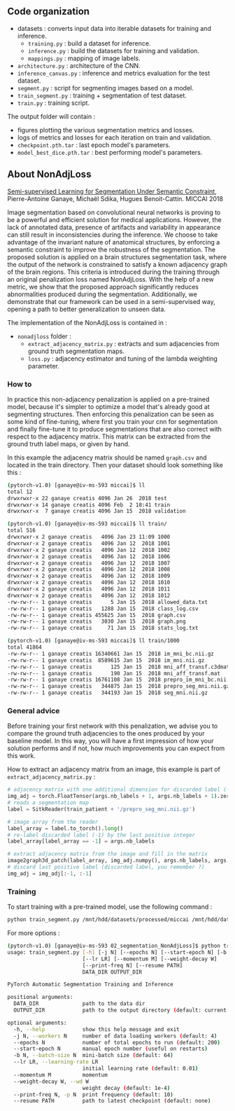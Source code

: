 ## Code organization

- datasets : converts input data into iterable datasets for training and inference.
  - `training.py` : build a dataset for inference.
  - `inference.py` : build the datasets for training and validation.
  - `mappings.py` : mapping of image labels.
- `architecture.py` : architecture of the CNN.
- `inference_canvas.py` : inference and metrics evaluation for the test dataset.
- `segment.py` : script for segmenting images based on a model.
- `train_segment.py` : training + segmentation of test dataset.
- `train.py` : training script.

The output folder will contain :

- figures plotting the various segmentation metrics and losses.
- logs of metrics and losses for each iteration on train and validation.
- `checkpoint.pth.tar` : last epoch model's parameters.
- `model_best_dice.pth.tar` : best performing model's parameters.

## About NonAdjLoss

[Semi-supervised Learning for Segmentation Under Semantic
Constraint](https://link.springer.com/chapter/10.1007/978-3-030-00931-1_68),
Pierre-Antoine Ganaye, Michaël Sdika, Hugues Benoit-Cattin. MICCAI 2018

Image segmentation based on convolutional neural networks is proving to be a
powerful and efficient solution for medical applications. However, the lack of
annotated data, presence of artifacts and variability in appearance can still
result in inconsistencies during the inference. We choose to take advantage of
the invariant nature of anatomical structures, by enforcing a semantic constraint
to improve the robustness of the segmentation. The proposed solution is applied
on a brain structures segmentation task, where the output of the network is
constrained to satisfy a known adjacency graph of the brain regions. This
criteria is introduced during the training through an original penalization
loss named NonAdjLoss. With the help of a new metric, we show that the
proposed approach significantly reduces abnormalities produced during the
segmentation. Additionally, we demonstrate that our framework can be used
in a semi-supervised way, opening a path to better generalization to unseen data.

The implementation of the NonAdjLoss is contained in :

- `nonadjloss` folder :
  - `extract_adjacency_matrix.py` : extracts and sum adjacencies from ground truth
    segmentation maps.
  - `loss.py` : adjacency estimator and tuning of the lambda weighting parameter.

### How to

In practice this non-adjacency penalization is applied on a pre-trained model,
because it's simpler to optimize a model that's already good at segmenting structures.
Then enforcing this penalization can be seen as some kind of fine-tuning, where
first you train your cnn for segmentation and finally fine-tune it to produce
segmentations that are also correct with respect to the adjacency matrix. This
matrix can be extracted from the ground truth label maps, or given by hand.

In this example the adjacency matrix should be named `graph.csv` and located
in the train directory. Then your dataset should look something like this :

```bash
(pytorch-v1.0) [ganaye@iv-ms-593 miccai]$ ll
total 12
drwxrwxr-x 22 ganaye creatis 4096 Jan 26  2018 test
drwxrwxr-x 14 ganaye creatis 4096 Feb  2 18:41 train
drwxrwxr-x  7 ganaye creatis 4096 Jan 15  2018 validation

(pytorch-v1.0) [ganaye@iv-ms-593 miccai]$ ll train/
total 516
drwxrwxr-x 2 ganaye creatis   4096 Jan 23 11:09 1000
drwxrwxr-x 2 ganaye creatis   4096 Jan 12  2018 1001
drwxrwxr-x 2 ganaye creatis   4096 Jan 12  2018 1002
drwxrwxr-x 2 ganaye creatis   4096 Jan 12  2018 1006
drwxrwxr-x 2 ganaye creatis   4096 Jan 12  2018 1007
drwxrwxr-x 2 ganaye creatis   4096 Jan 12  2018 1008
drwxrwxr-x 2 ganaye creatis   4096 Jan 12  2018 1009
drwxrwxr-x 2 ganaye creatis   4096 Jan 12  2018 1010
drwxrwxr-x 2 ganaye creatis   4096 Jan 12  2018 1011
drwxrwxr-x 2 ganaye creatis   4096 Jan 12  2018 1012
-rw-rw-r-- 1 ganaye creatis      5 Jan 15  2018 allowed_data.txt
-rw-rw-r-- 1 ganaye creatis   1288 Jan 15  2018 class_log.csv
-rw-rw-r-- 1 ganaye creatis 455625 Jan 15  2018 graph.csv
-rw-rw-r-- 1 ganaye creatis   3030 Jan 15  2018 graph.png
-rw-rw-r-- 1 ganaye creatis     71 Jan 15  2018 stats_log.txt

(pytorch-v1.0) [ganaye@iv-ms-593 miccai]$ ll train/1000
total 41864
-rw-rw-r-- 1 ganaye creatis 16340661 Jan 15  2018 im_mni_bc.nii.gz
-rw-rw-r-- 1 ganaye creatis  8589615 Jan 15  2018 im_mni.nii.gz
-rw-rw-r-- 1 ganaye creatis      125 Jan 15  2018 mni_aff_transf.c3dmat
-rw-rw-r-- 1 ganaye creatis      190 Jan 15  2018 mni_aff_transf.mat
-rw-rw-r-- 1 ganaye creatis 16761108 Jan 15  2018 prepro_im_mni_bc.nii.gz
-rw-rw-r-- 1 ganaye creatis   344875 Jan 15  2018 prepro_seg_mni.nii.gz
-rw-rw-r-- 1 ganaye creatis   344193 Jan 15  2018 seg_mni.nii.gz

```

### General advice

Before training your first network with this penalization, we advise you to
compare the ground truth adjacencies to the ones produced by your baseline model.
In this way, you will have a first impression of how your solution performs and
if not, how much improvements you can expect from this work.

How to extract an adjacency matrix from an image, this example is part
of `extract_adjacency_matrix.py` :

```python
# adjacency matrix with one additional dimension for discarded label (-1)
img_adj = torch.FloatTensor(args.nb_labels + 1, args.nb_labels + 1).zero_()
# reads a segmentation map
label = SitkReader(train_patient + '/prepro_seg_mni.nii.gz')

# image array from the reader
label_array = label.to_torch().long()
# re-label discarded label (-1) by the last positive integer
label_array[label_array == -1] = args.nb_labels

# extract adjacency matrix from the image and fill in the matrix
image2graph3d_patch(label_array, img_adj.numpy(), args.nb_labels, args.n_size)
# discard last positive label (discarded label, you remember ?)
img_adj = img_adj[:-1, :-1]
```

### Training

To start training with a pre-trained model, use the following command :

```bash
python train_segment.py /mnt/hdd/datasets/processed/miccai /mnt/hdd/datasets/models/final/ -j 4 -b 2 --lr 0.001 --resume ~/model_best_dice.pth.tar
```

For more options :

```bash
(pytorch-v1.0) [ganaye@iv-ms-593 02_segmentation_NonAdjLoss]$ python train_segment.py --help
usage: train_segment.py [-h] [-j N] [--epochs N] [--start-epoch N] [-b N]
                        [--lr LR] [--momentum M] [--weight-decay W]
                        [--print-freq N] [--resume PATH]
                        DATA_DIR OUTPUT_DIR

PyTorch Automatic Segmentation Training and Inference

positional arguments:
  DATA_DIR              path to the data dir
  OUTPUT_DIR            path to the output directory (default: current dir)

optional arguments:
  -h, --help            show this help message and exit
  -j N, --workers N     number of data loading workers (default: 4)
  --epochs N            number of total epochs to run (default: 200)
  --start-epoch N       manual epoch number (useful on restarts)
  -b N, --batch-size N  mini-batch size (default: 64)
  --lr LR, --learning-rate LR
                        initial learning rate (default: 0.01)
  --momentum M          momentum
  --weight-decay W, --wd W
                        weight decay (default: 1e-4)
  --print-freq N, -p N  print frequency (default: 10)
  --resume PATH         path to latest checkpoint (default: none)
```
